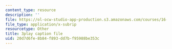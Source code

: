 ```yaml
---
content_type: resource
description: ''
file: https://ol-ocw-studio-app-production.s3.amazonaws.com/courses/16-842-fundamentals-of-systems-engineering-fall-2015/20d7d6fe8b84f893dd7bf95988be353c_3_vcJ6l7b8Y.srt
file_type: application/x-subrip
resourcetype: Other
title: 3play caption file
uid: 20d7d6fe-8b84-f893-dd7b-f95988be353c
---
```

